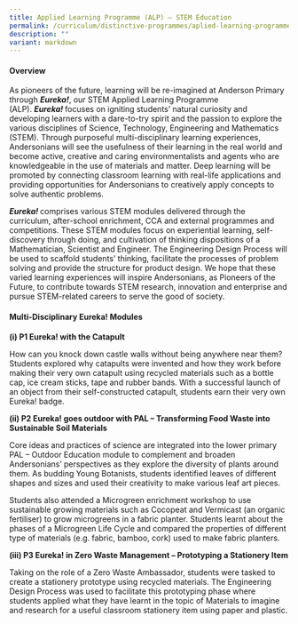 ```yaml
---
title: Applied Learning Programme (ALP) – STEM Education
permalink: /curriculum/distinctive-programmes/aplied-learning-programme-alp-stem-education/
description: ""
variant: markdown
---
```

<h4><strong>Overview</strong></h4>
<p>As pioneers of the future, learning will be re-imagined at Anderson Primary through&nbsp;<strong><em>Eureka!</em></strong>, our STEM Applied Learning Programme (ALP).&nbsp;<strong><em>Eureka!&nbsp;</em></strong>focuses on igniting students’ natural curiosity and developing learners with a dare-to-try spirit and the passion to explore the various disciplines of Science, Technology, Engineering and Mathematics (STEM). Through purposeful multi-disciplinary learning experiences, Andersonians will see the usefulness of their learning in the real world and become active, creative and caring environmentalists and agents who are knowledgeable in the use of materials and matter. Deep learning will be promoted by connecting classroom learning with real-life applications and providing opportunities for Andersonians to creatively apply concepts to solve authentic problems.</p>
<p><strong><em>Eureka!&nbsp;</em></strong>comprises various STEM modules delivered through the curriculum, after-school enrichment, CCA and external programmes and competitions. These STEM modules focus on experiential learning, self-discovery through doing, and cultivation of thinking dispositions of a Mathematician, Scientist and Engineer. The Engineering Design Process will be used to scaffold students’ thinking, facilitate the processes of problem solving and provide the structure for product design. We hope that these varied learning experiences will inspire Andersonians, as Pioneers of the Future, to contribute towards STEM research, innovation and enterprise and pursue STEM-related careers to serve the good of society.</p>
<h4><strong>Multi-Disciplinary Eureka! Modules</strong></h4>
<p><strong>(i)	P1 Eureka! with the Catapult</strong></p>
<p>How can you knock down castle walls without being anywhere near them? Students explored why catapults were invented and how they work before making their very own catapult using recycled materials such as a bottle cap, ice cream sticks, tape and rubber bands. With a successful launch of an object from their self-constructed catapult, students earn their very own Eureka! badge.</p>

<p><strong>(ii)	P2 Eureka! goes outdoor with PAL – Transforming Food Waste into Sustainable Soil Materials</strong></p>
<p>Core ideas and practices of science are integrated into the lower primary PAL – Outdoor Education module to complement and broaden Andersonians’ perspectives as they explore the diversity of plants around them. As budding Young Botanists, students identified leaves of different shapes and sizes and used their creativity to make various leaf art pieces.</p>

<p>Students also attended a Microgreen enrichment workshop to use sustainable growing materials such as Cocopeat and Vermicast (an organic fertiliser) to grow microgreens in a fabric planter. Students learnt about the phases of a Microgreen Life Cycle and compared the properties of different type of materials (e.g. fabric, bamboo, cork) used to make fabric planters.</p>

<p><strong>(iii)	P3 Eureka! in Zero Waste Management – Prototyping a Stationery Item</strong></p>
<p>Taking on the role of a Zero Waste Ambassador, students were tasked to create a stationery prototype using recycled materials. The Engineering Design Process was used to facilitate this prototyping phase where students applied what they have learnt in the topic of Materials to imagine and research for a useful classroom stationery item using paper and plastic. </p>

